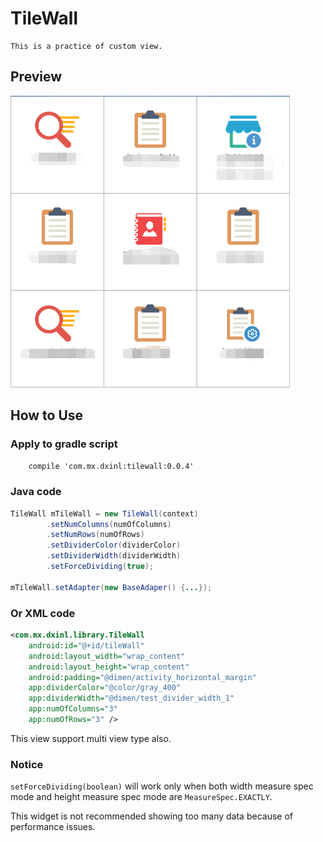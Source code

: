 # TileWall

	This is a practice of custom view.

## Preview
![tupian](preview.png)
## How to Use
### Apply to gradle script
```    compile 'com.mx.dxinl:tilewall:0.0.4'```
### Java code
```java
TileWall mTileWall = new TileWall(context)
        .setNumColumns(numOfColumns)
        .setNumRows(numOfRows)
        .setDividerColor(dividerColor)
		.setDividerWidth(dividerWidth)
        .setForceDividing(true);

mTileWall.setAdapter(new BaseAdaper() {...});
```
### Or XML code
```xml
<com.mx.dxinl.library.TileWall
    android:id="@+id/tileWall"
    android:layout_width="wrap_content"
    android:layout_height="wrap_content"
    android:padding="@dimen/activity_horizontal_margin"
    app:dividerColor="@color/gray_400"
    app:dividerWidth="@dimen/test_divider_width_1"
    app:numOfColumns="3"
    app:numOfRows="3" />
```
This view support multi view type also.

### Notice
```setForceDividing(boolean)``` will work only when both width measure spec mode and height measure spec mode are ```MeasureSpec.EXACTLY```.

This widget is not recommended showing too many data because of performance issues.
